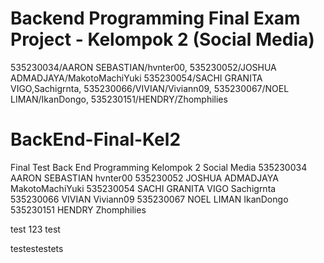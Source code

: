 # Backend Programming Final Exam Project - Kelompok 2 (Social Media)
535230034/AARON SEBASTIAN/hvnter00, 535230052/JOSHUA ADMADJAYA/MakotoMachiYuki
535230054/SACHI GRANITA VIGO,Sachigrnta, 535230066/VIVIAN/Viviann09, 535230067/NOEL LIMAN/IkanDongo, 535230151/HENDRY/Zhomphilies


# BackEnd-Final-Kel2
Final Test Back End Programming
Kelompok 2 Social Media
535230034   AARON SEBASTIAN      hvnter00
535230052   JOSHUA ADMADJAYA     MakotoMachiYuki
535230054   SACHI GRANITA VIGO   Sachigrnta
535230066   VIVIAN               Viviann09
535230067   NOEL LIMAN           IkanDongo
535230151   HENDRY               Zhomphilies

test 123
test

testestestets
